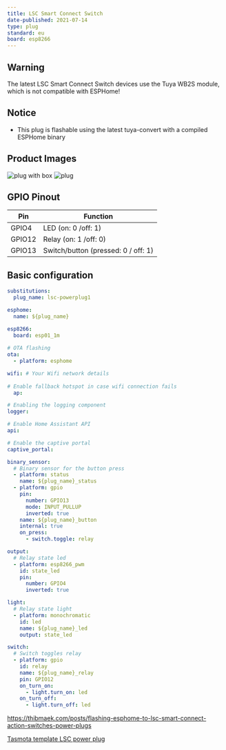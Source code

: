 ```yaml
---
title: LSC Smart Connect Switch
date-published: 2021-07-14
type: plug
standard: eu
board: esp8266
---
```


## Warning

The latest LSC Smart Connect Switch devices use the Tuya WB2S module, which is not compatible with ESPHome!

## Notice

- This plug is flashable using the latest tuya-convert with a compiled ESPHome binary

## Product Images

![plug with box](https://www.action.com/globalassets/cmsarticleimages/79/77/2578677_8712879142799-111.png?preset=mediaSliderImageLargeHD)
![plug](https://www.action.com/globalassets/cmsarticleimages/79/78/2578677_8712879142799-110_02.png?preset=mediaSliderImageLargeHD)

## GPIO Pinout

| Pin    | Function                            |
| ------ | ----------------------------------- |
| GPIO4  | LED (on: 0 /off: 1)                 |
| GPIO12 | Relay (on: 1 /off: 0)               |
| GPIO13 | Switch/button (pressed: 0 / off: 1) |

## Basic configuration

```yml
substitutions:
  plug_name: lsc-powerplug1

esphome:
  name: ${plug_name}

esp8266:
  board: esp01_1m
  
# OTA flashing
ota:
  - platform: esphome

wifi: # Your Wifi network details
  
# Enable fallback hotspot in case wifi connection fails  
  ap:

# Enabling the logging component
logger:

# Enable Home Assistant API
api:

# Enable the captive portal
captive_portal:

binary_sensor:
  # Binary sensor for the button press
  - platform: status
    name: ${plug_name}_status
  - platform: gpio
    pin:
      number: GPIO13
      mode: INPUT_PULLUP
      inverted: true
    name: ${plug_name}_button
    internal: true
    on_press:
      - switch.toggle: relay

output:
  # Relay state led
  - platform: esp8266_pwm
    id: state_led
    pin:
      number: GPIO4
      inverted: true

light:
  # Relay state light
  - platform: monochromatic
    id: led
    name: ${plug_name}_led
    output: state_led

switch:
  # Switch toggles relay
  - platform: gpio
    id: relay
    name: ${plug_name}_relay
    pin: GPIO12
    on_turn_on:
      - light.turn_on: led
    on_turn_off:
      - light.turn_off: led
```

https://thibmaek.com/posts/flashing-esphome-to-lsc-smart-connect-action-switches-power-plugs

[Tasmota template LSC power plug](https://templates.blakadder.com/lsc_smart_connect_power_plug.html)
